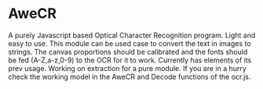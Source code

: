 AweCR
=====

A purely Javascript based Optical Character Recognition program. Light and easy to use. This module can be used case to convert the text in images to strings. The canvas proportions should be calibrated and the fonts should be fed (A-Z,a-z,0-9) to the OCR for it to work. 
Currently has elements of its prev usage. Working on extraction for a pure module. If you are in a hurry check the working model in the AweCR and Decode functions of the ocr.js.
